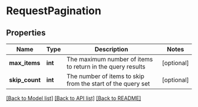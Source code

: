 # RequestPagination

## Properties
Name | Type | Description | Notes
------------ | ------------- | ------------- | -------------
**max_items** | **int** | The maximum number of items to return in the query results | [optional] 
**skip_count** | **int** | The number of items to skip from the start of the query set | [optional] 

[[Back to Model list]](../README.md#documentation-for-models) [[Back to API list]](../README.md#documentation-for-api-endpoints) [[Back to README]](../README.md)

